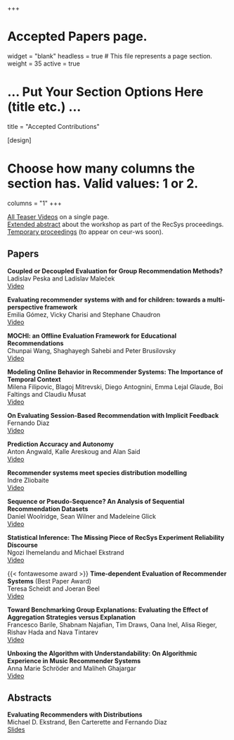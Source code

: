 +++
# Accepted Papers page.
widget = "blank"
headless = true  # This file represents a page section.
weight = 35
active = true

# ... Put Your Section Options Here (title etc.) ...
title = "Accepted Contributions"

[design]
  # Choose how many columns the section has. Valid values: 1 or 2.
  columns = "1"
+++


[All Teaser Videos](videos) on a single page.  
[Extended abstract](https://dl.acm.org/doi/10.1145/3460231.3470929) about the workshop as part of the RecSys proceedings.   
[Temporary proceedings](https://perspectives-ws.github.io/2021/proceedings/) (to appear on ceur-ws soon).

## Papers

**Coupled or Decoupled Evaluation for Group Recommendation Methods?**  
Ladislav Peska and Ladislav Maleček  
[Video](videos#coupled-or-decoupled-evaluation-for-group-recommendation-methods)

**Evaluating recommender systems with and for children: towards a multi-perspective framework**  
Emilia Gómez, Vicky Charisi and Stephane Chaudron  
[Video](videos#evaluating-recommender-systems-with-and-for-children-towards-a-multi-perspective-framework)

**MOCHI: an Offline Evaluation Framework for Educational Recommendations**  
Chunpai Wang, Shaghayegh Sahebi and Peter Brusilovsky  
[Video](videos#mochi-an-offline-evaluation-framework-for-educational-recommendations)

**Modeling Online Behavior in Recommender Systems: The Importance of Temporal Context**  
Milena Filipovic, Blagoj Mitrevski, Diego Antognini, Emma Lejal Glaude, Boi Faltings and Claudiu Musat  
[Video](videos#modeling-online-behavior-in-recommender-systems-the-importance-of-temporal-context)

**On Evaluating Session-Based Recommendation with Implicit Feedback**  
Fernando Diaz  
[Video](videos#on-evaluating-session-based-recommendation-with-implicit-feedback)

**Prediction Accuracy and Autonomy**  
Anton Angwald, Kalle Areskoug and Alan Said  
[Video](videos#prediction-accuracy-and-autonomy)

**Recommender systems meet species distribution modelling**  
Indre Zliobaite  
[Video](videos#recommender-systems-meet-species-distribution-modelling)

**Sequence or Pseudo-Sequence? An Analysis of Sequential Recommendation Datasets**  
Daniel Woolridge, Sean Wilner and Madeleine Glick  
[Video](videos#sequence-or-pseudo-sequence-an-analysis-of-sequential-recommendation-datasets)

**Statistical Inference: The Missing Piece of RecSys Experiment Reliability Discourse**  
Ngozi Ihemelandu and Michael Ekstrand  
[Video](videos#statistical-inference-the-missing-piece-of-recsys-experiment-reliability-discourse)

{{< fontawesome award >}}   **Time-dependent Evaluation of Recommender Systems** (Best Paper Award)  
Teresa Scheidt and Joeran Beel  
[Video](videos#time-dependent-evaluation-of-recommender-systems)

**Toward Benchmarking Group Explanations: Evaluating the Effect of Aggregation Strategies versus Explanation**  
Francesco Barile, Shabnam Najafian, Tim Draws, Oana Inel, Alisa Rieger, Rishav Hada and Nava Tintarev  
[Video](videos#toward-benchmarking-group-explanations-evaluating-the-effect-of-aggregation-strategies-versus-explanation)


**Unboxing the Algorithm with Understandability: On Algorithmic Experience in Music Recommender Systems**  
Anna Marie Schröder and Maliheh Ghajargar  
[Video](videos#unboxing-the-algorithm-with-understandability-on-algorithmic-experience-in-music-recommender-systems)

## Abstracts

**Evaluating Recommenders with Distributions**  
Michael D. Ekstrand, Ben Carterette and Fernando Diaz  
[Slides](slides/PERSPECTIVES2021_evaluating_with_distributions.pdf)

